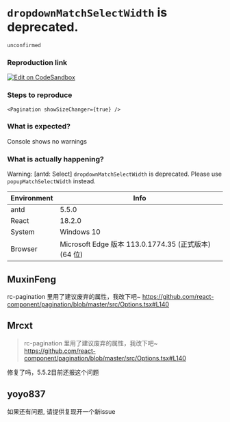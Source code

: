 # `dropdownMatchSelectWidth` is deprecated.

`unconfirmed`

### Reproduction link

[![Edit on CodeSandbox](https://codesandbox.io/static/img/play-codesandbox.svg)](https://codesandbox.io/s/antd-reproduction-template-forked-38n6c4?file=/index.js)

### Steps to reproduce

`<Pagination showSizeChanger={true} />`

### What is expected?

Console shows no warnings

### What is actually happening?

Warning: [antd: Select] `dropdownMatchSelectWidth` is deprecated. Please use `popupMatchSelectWidth` instead.

| Environment | Info                                                 |
| ----------- | ---------------------------------------------------- |
| antd        | 5.5.0                                                |
| React       | 18.2.0                                               |
| System      | Windows 10                                           |
| Browser     | Microsoft Edge 版本 113.0.1774.35 (正式版本) (64 位) |

<!-- generated by ant-design-issue-helper. DO NOT REMOVE -->

## MuxinFeng

rc-pagination 里用了建议废弃的属性，我改下吧~
https://github.com/react-component/pagination/blob/master/src/Options.tsx#L140

## Mrcxt

> rc-pagination 里用了建议废弃的属性，我改下吧~ https://github.com/react-component/pagination/blob/master/src/Options.tsx#L140

修复了吗，5.5.2目前还报这个问题

## yoyo837

如果还有问题, 请提供复现开一个新issue
